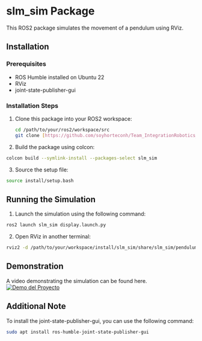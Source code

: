 # slm_sim Package

This ROS2 package simulates the movement of a pendulum using RViz. 

## Installation

### Prerequisites

- ROS Humble installed on Ubuntu 22
- RViz
- joint-state-publisher-gui

### Installation Steps

1. Clone this package into your ROS2 workspace:

   ```bash
   cd /path/to/your/ros2/workspace/src
   git clone [https://github.com/soyhorteconh/Team_IntegrationRobotics_and_IntelligentSystems]
2. Build the package using colcon:
```bash
colcon build --symlink-install --packages-select slm_sim
```
3. Source the setup file:
``` bash
source install/setup.bash
```
## Running the Simulation
1. Launch the simulation using the following command:
``` bash
ros2 launch slm_sim display.launch.py
```
2. Open RViz in another terminal:
``` bash
rviz2 -d /path/to/your/workspace/install/slm_sim/share/slm_sim/pendulum.rviz
```
## Demonstration
A video demonstrating the simulation can be found here.
[![Demo del Proyecto](http://img.youtube.com/vi/uIf0BEA_Obo/0.jpg)]( https://youtu.be/uIf0BEA_Obo)

## Additional Note
To install the joint-state-publisher-gui, you can use the following command:
``` bash
sudo apt install ros-humble-joint-state-publisher-gui
```

